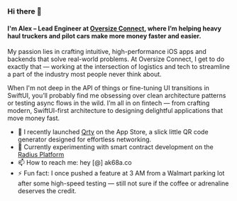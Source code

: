 ### Hi there 👋

#### I'm Alex – Lead Engineer at [Oversize Connect](https://apps.apple.com/us/app/oversize-connect/id6741709246), where I’m helping heavy haul truckers and pilot cars make more money faster and easier.

My passion lies in crafting intuitive, high-performance iOS apps and backends that solve real-world problems. At Oversize Connect, I get to do exactly that — working at the intersection of logistics and tech to streamline a part of the industry most people never think about.

When I'm not deep in the API of things or fine-tuning UI transitions in SwiftUI, you’ll probably find me obsessing over clean architecture patterns or testing async flows in the wild. I’m all in on fintech — from crafting modern, SwiftUI-first architecture to designing delightful applications that move money fast. 

- 🚀 I recently launched [Qrty](https://apps.apple.com/us/app/qrty/id6744279795) on the App Store, a slick little QR code generator designed for effortless networking.
- 🧪 Currently experimenting with smart contract development on the [Radius Platform](https://radiustech.xyz)
- 📫 How to reach me: hey [@] ak68a.co
- ⚡ Fun fact: I once pushed a feature at 3 AM from a Walmart parking lot after some high-speed testing — still not sure if the coffee or adrenaline deserves the credit. 
